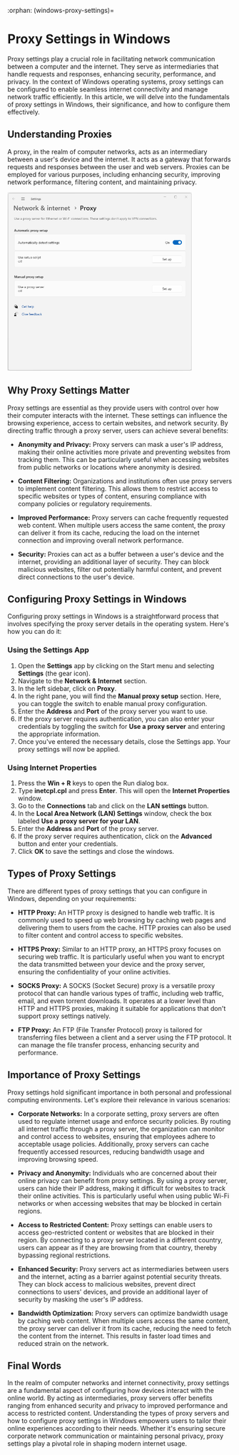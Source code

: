 :orphan:
(windows-proxy-settings)=

# Proxy Settings in Windows

Proxy settings play a crucial role in facilitating network communication between a computer and the internet. They serve as intermediaries that handle requests and responses, enhancing security, performance, and privacy. In the context of Windows operating systems, proxy settings can be configured to enable seamless internet connectivity and manage network traffic efficiently. In this article, we will delve into the fundamentals of proxy settings in Windows, their significance, and how to configure them effectively.

## Understanding Proxies

A proxy, in the realm of computer networks, acts as an intermediary between a user's device and the internet. It acts as a gateway that forwards requests and responses between the user and web servers. Proxies can be employed for various purposes, including enhancing security, improving network performance, filtering content, and maintaining privacy.

<img src="images/proxy_settings.png" alt="Proxy Settings" height="400"/></br>

## Why Proxy Settings Matter

Proxy settings are essential as they provide users with control over how their computer interacts with the internet. These settings can influence the browsing experience, access to certain websites, and network security. By directing traffic through a proxy server, users can achieve several benefits:

- **Anonymity and Privacy:** Proxy servers can mask a user's IP address, making their online activities more private and preventing websites from tracking them. This can be particularly useful when accessing websites from public networks or locations where anonymity is desired.

- **Content Filtering:** Organizations and institutions often use proxy servers to implement content filtering. This allows them to restrict access to specific websites or types of content, ensuring compliance with company policies or regulatory requirements.

- **Improved Performance:** Proxy servers can cache frequently requested web content. When multiple users access the same content, the proxy can deliver it from its cache, reducing the load on the internet connection and improving overall network performance.

- **Security:** Proxies can act as a buffer between a user's device and the internet, providing an additional layer of security. They can block malicious websites, filter out potentially harmful content, and prevent direct connections to the user's device.

## Configuring Proxy Settings in Windows

Configuring proxy settings in Windows is a straightforward process that involves specifying the proxy server details in the operating system. Here's how you can do it:

### Using the Settings App

1. Open the **Settings** app by clicking on the Start menu and selecting **Settings** (the gear icon).
2. Navigate to the **Network & Internet** section.
3. In the left sidebar, click on **Proxy**.
4. In the right pane, you will find the **Manual proxy setup** section. Here, you can toggle the switch to enable manual proxy configuration.
5. Enter the **Address** and **Port** of the proxy server you want to use.
6. If the proxy server requires authentication, you can also enter your credentials by toggling the switch for **Use a proxy server** and entering the appropriate information.
7. Once you've entered the necessary details, close the Settings app. Your proxy settings will now be applied.

### Using Internet Properties

1. Press the **Win + R** keys to open the Run dialog box.
2. Type **inetcpl.cpl** and press **Enter**. This will open the **Internet Properties** window.
3. Go to the **Connections** tab and click on the **LAN settings** button.
4. In the **Local Area Network (LAN) Settings** window, check the box labeled **Use a proxy server for your LAN**.
5. Enter the **Address** and **Port** of the proxy server.
6. If the proxy server requires authentication, click on the **Advanced** button and enter your credentials.
7. Click **OK** to save the settings and close the windows.

## Types of Proxy Settings

There are different types of proxy settings that you can configure in Windows, depending on your requirements:

- **HTTP Proxy:** An HTTP proxy is designed to handle web traffic. It is commonly used to speed up web browsing by caching web pages and delivering them to users from the cache. HTTP proxies can also be used to filter content and control access to specific websites.

- **HTTPS Proxy:** Similar to an HTTP proxy, an HTTPS proxy focuses on securing web traffic. It is particularly useful when you want to encrypt the data transmitted between your device and the proxy server, ensuring the confidentiality of your online activities.

- **SOCKS Proxy:** A SOCKS (Socket Secure) proxy is a versatile proxy protocol that can handle various types of traffic, including web traffic, email, and even torrent downloads. It operates at a lower level than HTTP and HTTPS proxies, making it suitable for applications that don't support proxy settings natively.

- **FTP Proxy:** An FTP (File Transfer Protocol) proxy is tailored for transferring files between a client and a server using the FTP protocol. It can manage the file transfer process, enhancing security and performance.

## Importance of Proxy Settings

Proxy settings hold significant importance in both personal and professional computing environments. Let's explore their relevance in various scenarios:

- **Corporate Networks:** In a corporate setting, proxy servers are often used to regulate internet usage and enforce security policies. By routing all internet traffic through a proxy server, the organization can monitor and control access to websites, ensuring that employees adhere to acceptable usage policies. Additionally, proxy servers can cache frequently accessed resources, reducing bandwidth usage and improving browsing speed.

- **Privacy and Anonymity:** Individuals who are concerned about their online privacy can benefit from proxy settings. By using a proxy server, users can hide their IP address, making it difficult for websites to track their online activities. This is particularly useful when using public Wi-Fi networks or when accessing websites that may be blocked in certain regions.

- **Access to Restricted Content:** Proxy settings can enable users to access geo-restricted content or websites that are blocked in their region. By connecting to a proxy server located in a different country, users can appear as if they are browsing from that country, thereby bypassing regional restrictions.

- **Enhanced Security:** Proxy servers act as intermediaries between users and the internet, acting as a barrier against potential security threats. They can block access to malicious websites, prevent direct connections to users' devices, and provide an additional layer of security by masking the user's IP address.

- **Bandwidth Optimization:** Proxy servers can optimize bandwidth usage by caching web content. When multiple users access the same content, the proxy server can deliver it from its cache, reducing the need to fetch the content from the internet. This results in faster load times and reduced strain on the network.

## Final Words

In the realm of computer networks and internet connectivity, proxy settings are a fundamental aspect of configuring how devices interact with the online world. By acting as intermediaries, proxy servers offer benefits ranging from enhanced security and privacy to improved performance and access to restricted content. Understanding the types of proxy servers and how to configure proxy settings in Windows empowers users to tailor their online experiences according to their needs. Whether it's ensuring secure corporate network communication or maintaining personal privacy, proxy settings play a pivotal role in shaping modern internet usage.